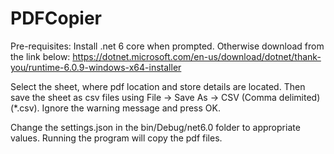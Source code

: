 # PDFCopier

Pre-requisites:
Install .net 6 core when prompted. Otherwise download from the link below:
https://dotnet.microsoft.com/en-us/download/dotnet/thank-you/runtime-6.0.9-windows-x64-installer

Select the sheet, where pdf location and store details are located. Then save the sheet as csv files using File -> Save As -> CSV (Comma delimited)(*.csv). Ignore the warning message and press OK.

Change the settings.json in the bin/Debug/net6.0 folder to appropriate values. Running the program will copy the pdf files.
